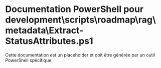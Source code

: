 # Documentation PowerShell pour development\scripts\roadmap\rag\metadata\Extract-StatusAttributes.ps1

Cette documentation est un placeholder et doit être générée par un outil PowerShell spécifique.
